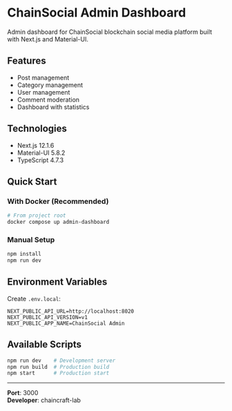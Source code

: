 # ChainSocial Admin Dashboard

Admin dashboard for ChainSocial blockchain social media platform built with Next.js and Material-UI.

## Features

- Post management
- Category management
- User management
- Comment moderation
- Dashboard with statistics

## Technologies

- Next.js 12.1.6
- Material-UI 5.8.2
- TypeScript 4.7.3

## Quick Start

### With Docker (Recommended)

```bash
# From project root
docker compose up admin-dashboard
```

### Manual Setup

```bash
npm install
npm run dev
```

## Environment Variables

Create `.env.local`:

```env
NEXT_PUBLIC_API_URL=http://localhost:8020
NEXT_PUBLIC_API_VERSION=v1
NEXT_PUBLIC_APP_NAME=ChainSocial Admin
```

## Available Scripts

```bash
npm run dev    # Development server
npm run build  # Production build
npm start      # Production start
```

---

**Port**: 3000  
**Developer**: chaincraft-lab

